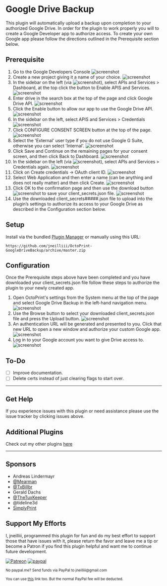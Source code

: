 # Google Drive Backup

This plugin will automatically upload a backup upon completion to your authorized Google Drive. In order for the plugin to work properly you will to create a Google Developer app to authorize access. To create your own Google app please follow the directions outlined in the Prerequisite section below.

## Prerequisite

1.	Go to the Google Developers Console
![screenshot](screenshots/settings_step1.png)
2.	Create a new project giving it a name of your choice.
![screenshot](screenshots/settings_step2.png)
3.	In the sidebar on the left (via ![screenshot](screenshots/settings_menu.png)), select APIs and Services > Dashboard, at the top click the button to Enable APIS and Services.
![screenshot](screenshots/settings_step3.png)
4.	Enter drive in the search box at the top of the page and click Google Drive API.
![screenshot](screenshots/settings_step4.png)
5.	Click the Enable button to allow our app to use the Google Drive API.
![screenshot](screenshots/settings_step5.png)
6.	In the sidebar on the left, select APIS and Services > Credentials
![screenshot](screenshots/settings_step6.png)
7.	Click CONFIGURE CONSENT SCREEN button at the top of the page.
![screenshot](screenshots/settings_step7.png)
8.	Select the 'External' user type if you do not use Google G Suite, otherwise you can select 'Internal'.
![screenshot](screenshots/settings_step8.png)
9.	Click Save and Continue on the remaining pages for your consent screen, and then click Back to Dashboard.
![screenshot](screenshots/settings_step9.png)
10.	In the sidebar on the left (via ![screenshot](screenshots/settings_menu.png)), select APIs and Services > Credentials again.
![screenshot](screenshots/settings_step10.png)
11.	Click on Create credentials -> OAuth client ID.
![screenshot](screenshots/settings_step11.png)
12.	Select Web Application and then enter a name (can be anything and does not really matter) and then click Create.
![screenshot](screenshots/settings_step12.png)
13.	Click OK to the confirmation page and then use the download button ![screenshot](screenshots/settings_download.png) to save your client_secrets.json file.
![screenshot](screenshots/settings_step13.png)
14.	Use the downloaded client_secrets#####.json file to upload into the plugin’s settings to authorize its access to your Google Drive as described in the Configuration section below.

## Setup

Install via the bundled [Plugin Manager](https://docs.octoprint.org/en/master/bundledplugins/pluginmanager.html)
or manually using this URL:

    https://github.com/jneilliii/OctoPrint-GoogleDriveBackup/archive/master.zip

## Configuration

Once the Prerequisite steps above have been completed and you have downloaded your client_secrets.json file follow these steps to authorize the plugin to your newly created app.

1. Open OctoPrint's settings from the System menu at the top of the page and select Google Drive Backup in the left-hand navigation menu.
![screenshot](screenshots/configuration_step1.png)
2. Use the Browse button to select your downloaded client_secrets.json file and press the Upload button.
![screenshot](screenshots/configuration_step2.png)
3. An authentication URL will be generated and presented to you. Click that new URL to open a new window and authorize your custom Google app.
![screenshot](screenshots/configuration_step3.png)
4. Log in to your Google account you want to give Drive access to.
![screenshot](screenshots/configuration_step4.png)

## To-Do

- [ ] Improve documentation.
- [ ] Delete certs instead of just clearing flags to start over.

---

## Get Help

If you experience issues with this plugin or need assistance please use the issue tracker by clicking issues above.

## Additional Plugins

Check out my other plugins [here](https://plugins.octoprint.org/by_author/#jneilliii)

---

## Sponsors
- Andreas Lindermayr
- [@Mearman](https://github.com/Mearman)
- [@TxBillbr](https://github.com/TxBillbr)
- Gerald Dachs
- [@TheTuxKeeper](https://github.com/thetuxkeeper)
- @tideline3d
- [SimplyPrint](https://simplyprint.dk/)

## Support My Efforts
I, jneilliii, programmed this plugin for fun and do my best effort to support those that have issues with it, please return the favor and leave me a tip or become a Patron if you find this plugin helpful and want me to continue future development.

[![Patreon](screenshots/patreon-with-text-new.png)](https://www.patreon.com/jneilliii) [![paypal](screenshots/paypal-with-text.png)](https://paypal.me/jneilliii)

<small>No paypal.me? Send funds via PayPal to jneilliii&#64;gmail&#46;com

You can use [this](https://www.paypal.com/cgi-bin/webscr?cmd=_xclick&business=jneilliii@gmail.com) link too. But the normal PayPal fee will be deducted.
</small>








